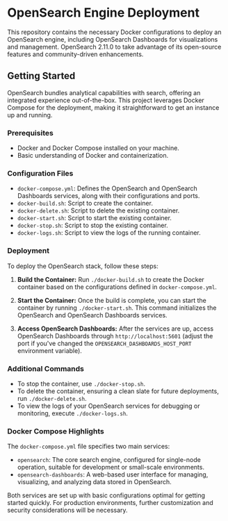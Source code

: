 # OpenSearch Engine Deployment

This repository contains the necessary Docker configurations to deploy an OpenSearch engine, including OpenSearch Dashboards for visualizations and management. OpenSearch 2.11.0 to take advantage of its open-source features and community-driven enhancements.

## Getting Started

OpenSearch bundles analytical capabilities with search, offering an integrated experience out-of-the-box. This project leverages Docker Compose for the deployment, making it straightforward to get an instance up and running.

### Prerequisites

- Docker and Docker Compose installed on your machine.
- Basic understanding of Docker and containerization.

### Configuration Files

- `docker-compose.yml`: Defines the OpenSearch and OpenSearch Dashboards services, along with their configurations and ports.
- `docker-build.sh`: Script to create the container.
- `docker-delete.sh`: Script to delete the existing container.
- `docker-start.sh`: Script to start the existing container.
- `docker-stop.sh`: Script to stop the existing container.
- `docker-logs.sh`: Script to view the logs of the running container.

### Deployment

To deploy the OpenSearch stack, follow these steps:

1. **Build the Container:**
   Run `./docker-build.sh` to create the Docker container based on the configurations defined in `docker-compose.yml`.

2. **Start the Container:**
   Once the build is complete, you can start the container by running `./docker-start.sh`. This command initializes the OpenSearch and OpenSearch Dashboards services.

3. **Access OpenSearch Dashboards:**
   After the services are up, access OpenSearch Dashboards through `http://localhost:5601` (adjust the port if you've changed the `OPENSEARCH_DASHBOARDS_HOST_PORT` environment variable).

### Additional Commands

- To stop the container, use `./docker-stop.sh`.
- To delete the container, ensuring a clean slate for future deployments, run `./docker-delete.sh`.
- To view the logs of your OpenSearch services for debugging or monitoring, execute `./docker-logs.sh`.

### Docker Compose Highlights

The `docker-compose.yml` file specifies two main services:

- `opensearch`: The core search engine, configured for single-node operation, suitable for development or small-scale environments.
- `opensearch-dashboards`: A web-based user interface for managing, visualizing, and analyzing data stored in OpenSearch.

Both services are set up with basic configurations optimal for getting started quickly. For production environments, further customization and security considerations will be necessary.
